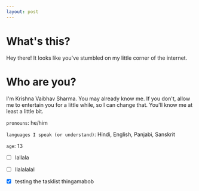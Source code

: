 ```yaml
---
layout: post
---
```

# What's this?
Hey there! It looks like you've stumbled on my little corner of the internet. 

# Who are you?
I'm Krishna Vaibhav Sharma. You may already know me. If you don't, allow me to entertain you for a little while, so I can change 
that. You'll know me at least a little bit. 

`pronouns`: he/him

`languages I speak (or understand)`: Hindi, English, Panjabi, Sanskrit

`age`: 13




- [ ] lallala
- [ ] llalalalal
- [x] testing the tasklist thingamabob

